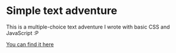 # Simple text adventure

This is a multiple-choice text adventure I wrote with basic CSS and JavaScript :P

[You can find it here](https://bananenarni.github.io/simple-text-adventure/)
